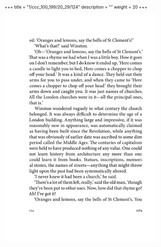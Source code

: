 +++
title = "1/ccc_100_199/20_29/124"
description = ""
weight = 20
+++

<img class="center-fit-jpg" src="/jpg_/out_jpg_1984__124.jpg" ></img>


